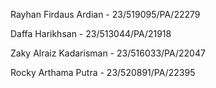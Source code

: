 Rayhan Firdaus Ardian - 23/519095/PA/22279

Daffa Harikhsan - 23/513044/PA/21918

Zaky Alraiz Kadarisman - 23/516033/PA/22047

Rocky Arthama Putra - 23/520891/PA/22395
